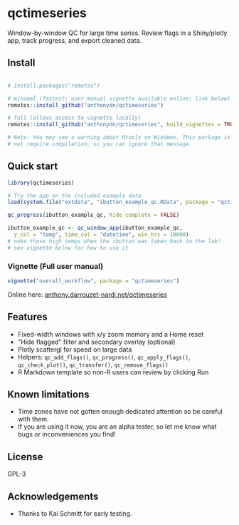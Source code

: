 # qctimeseries

Window-by-window QC for large time series. Review flags in a Shiny/plotly app, track progress, and export cleaned data.

## Install

```r

# install.packages("remotes")

# minimal (fastest; user manual vignette available online; link below)
remotes::install_github("anthonydn/qctimeseries")

# full (allows access to vignette locally)
remotes::install_github("anthonydn/qctimeseries", build_vignettes = TRUE)

# Note: You may see a warning about Rtools on Windows. This package is pure R and does
# not require compilation, so you can ignore that message.
```

## Quick start

```r
library(qctimeseries)

# Try the app on the included example data
load(system.file("extdata", "ibutton_example_qc.RData", package = "qctimeseries"))

qc_progress(ibutton_example_qc, hide_complete = FALSE)

ibutton_example_qc <- qc_window_app(ibutton_example_qc, 
  y_col = "temp", time_col = "datetime", win_hrs = 10000)
# nuke those high temps when the ibutton was taken back to the lab!
# see vignette below for how to use it 
```

### Vignette (Full user manual)

```r
vignette("overall_workflow", package = "qctimeseries")
```

Online here: <a href="http://anthony.darrouzet-nardi.net/qctimeseries/"
target="_blank" rel="noopener">anthony.darrouzet-nardi.net/qctimeseries</a>


## Features

* Fixed-width windows with x/y zoom memory and a Home reset
* "Hide flagged" filter and secondary overlay (optional)
* Plotly scattergl for speed on large data
* Helpers: `qc_add_flags()`, `qc_progress()`, `qc_apply_flags()`, `qc_check_plot()`, `qc_transfer()`, `qc_remove_flags()`
* R Markdown template so non-R users can review by clicking Run

## Known limitations

* Time zones have not gotten enough dedicated attention so be careful with them.  
* If you are using it now, you are an alpha tester, so let me know what
 bugs or inconveniences you find!

## License

GPL-3

## Acknowledgements

* Thanks to Kai Schmitt for early testing.

